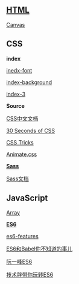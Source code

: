 
## [HTML](https://github.com/dongrui23/WEB/tree/master/html)

[Canvas](https://www.yuque.com/airing/canvas)

## CSS

**index**

[inedx-font](https://github.com/dongrui23/WEB/blob/master/css/index-1.md)

[index-background](https://github.com/dongrui23/WEB/blob/master/css/index-2.md)

[index-3](https://github.com/dongrui23/WEB/blob/master/css/index-3.md)

**Source**

[CSS中文文档](http://css.cuishifeng.cn/)

[30 Seconds of CSS](https://30-seconds.github.io/30-seconds-of-css/)

[CSS Tricks](https://lhammer.cn/You-need-to-know-css/#/)

[Animate.css](https://daneden.github.io/animate.css/)

**[Sass](https://github.com/dongrui23/WEB/blob/master/css/sass.md)**

[Sass文档](http://sass.bootcss.com/)

## JavaScript

[Array](https://github.com/dongrui23/WEB/blob/master/javascript/Array.md)

**[ES6](https://github.com/dongrui23/WEB/blob/master/javascript/ES6.md)**

[es6-features](https://es6-features.org/#Constants)

[ES6和Babel你不知道的事儿](https://www.imooc.com/article/21866)

[阮一峰ES6](http://es6.ruanyifeng.com/)

[技术胖带你玩转ES6](https://jspang.com/posts/2019/01/20/es6.html)